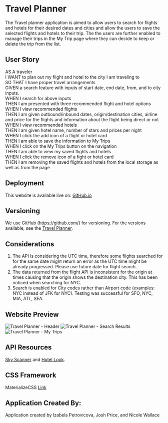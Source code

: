 # Travel Planner
The Travel planner application is aimed to allow users to search for flights and hotels for their desired dates and cities and allow the users to save the selected flights and hotels to their trip. The the users are further enabled to manage their trips in the My Trip page where they can decide to keep or delete the trip from the list.

## User Story 
AS A traveler <br>
I WANT to plan out my flight and hotel to the city I am traveling to<br>
SO THAT I have proper travel arrangements<br>
GIVEN a search feature with inputs of start date, end date, from, and to city inputs.<br>
WHEN I search for above inputs<br>
THEN I am presented with three recommended flight and hotel options <br>
WHEN I view recommended flights <br>
THEN I am given outbound/inbound dates, origin/destination cities, airline and price for the flights and information about the flight being direct or not <br>
WHEN I view recommended hotels <br>
THEN I am given hotel name, number of stars and prices per night<br>
WHEN I click the add icon of a flight or hotel card<br>
THEN I am able to save the information to My Trips <br>
WHEN I click on the My Trips button on the navigation<br>
THEN I am able to view my saved flights and hotels<br>
WHEN I click the remove icon of a fight or hotel card<br>
THEN I am removing the saved flights and hotels from the local storage as well as from the page<br>


## Deployment
This website is available live on: [GitHub.io](https://izabelacloud.github.io/Travel-Planner/)

## Versioning
We use GitHub (https://github.com/) for versioning. For the versions available, see the [Travel Planner](https://github.com/izabelacloud/Travel-Planner).

## Considerations 
1. The API is considering the UTC time, therefore some flights searched for for the same date might return an error as the UTC time might be already progressed. Please use future date for flight search.
1. The data returned from the flight API is inconsistent for the origin at times causing that the origin shows the destination city. This has been noticed when searching for NYC.
1. Search is enabled for City codes rather than Airport code (examples: NYC instead of JFK for NYC). Testing was successful for SFO, NYC, MIA, ATL, SEA.


## Website Preview

![Travel Planner - Header](https://github.com/izabelacloud/Travel-Planner/blob/master/assets/images/App1.png?raw=true)
![Travel Planner - Search Results](https://github.com/izabelacloud/Travel-Planner/blob/master/assets/images/App2.png?raw=true)
![Travel Planner - My Trips](https://github.com/izabelacloud/Travel-Planner/blob/master/assets/images/App3.png?raw=true)


## API Resources
[Sky Scanner](https://rapidapi.com/skyscanner/api/skyscanner-flight-search?endpoint=5aa1eab3e4b00687d3574279) and [Hotel Look](https://support.travelpayouts.com/hc/en-us/articles/115000343268-Hotels-data-API#31).

## CSS Framework
MaterializeCSS [Link](https://materializecss.com/)

## Application Created By: 
Application created by Izabela Petrovicova, Josh Price, and Nicole Wallace